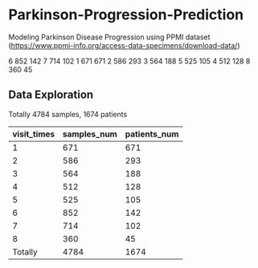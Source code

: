 # Parkinson-Progression-Prediction
Modeling Parkinson Disease Progression using PPMI dataset (https://www.ppmi-info.org/access-data-specimens/download-data/)

6    852 142
7    714 102
1    671 671
2    586 293
3    564 188
5    525 105
4    512 128
8    360 45

## Data Exploration
Totally 4784 samples, 1674 patients

| visit_times | samples_num | patients_num |
| --- | --- | --- |
| 1 | 671 | 671 |
| 2 | 586 | 293 |
| 3 | 564 | 188 |
| 4 | 512 | 128 |
| 5 | 525 | 105 |
| 6 | 852 | 142 |
| 7 | 714 | 102 |
| 8 | 360 | 45  |
| Totally  | 4784 | 1674 |

